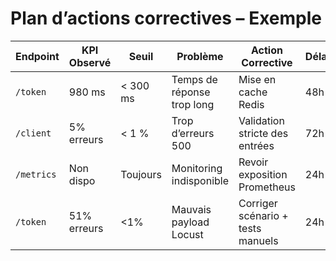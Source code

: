 # Plan d’actions correctives – Exemple

| Endpoint   | KPI Observé | Seuil    | Problème                  | Action Corrective                    | Délai |
|------------|--------------|----------|---------------------------|--------------------------------------|-------|
| `/token`   | 980 ms       | < 300 ms | Temps de réponse trop long| Mise en cache Redis                  | 48h   |
| `/client`  | 5% erreurs   | < 1 %    | Trop d’erreurs 500        | Validation stricte des entrées       | 72h   |
| `/metrics` | Non dispo    | Toujours | Monitoring indisponible   | Revoir exposition Prometheus         | 24h   |
| `/token  ` | 51% erreurs  | <1%      | Mauvais payload Locust    | Corriger scénario + tests manuels    | 24h   |
